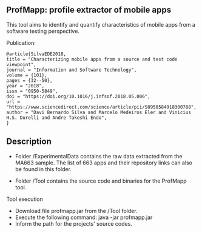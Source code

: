 ## ProfMapp: profile extractor of mobile apps

This tool aims to identify and quantify characteristics of mobile apps from a software testing perspective. 

Publication:
```
@article{SilvaEDE2018,
title = "Characterizing mobile apps from a source and test code viewpoint",
journal = "Information and Software Technology",
volume = {101},
pages = {32--50},
year = "2018",
issn = "0950-5849",
doi = "https://doi.org/10.1016/j.infsof.2018.05.006",
url = "https://www.sciencedirect.com/science/article/pii/S0950584918300788",
author = "Davi Bernardo Silva and Marcelo Medeiros Eler and Vinicius H.S. Durelli and Andre Takeshi Endo",
}
```

## Description

- Folder /ExperimentalData contains the raw data extracted from the MA663 sample. The list of 663 apps and their repository links can also be found in this folder.

- Folder /Tool contains the source code and binaries for the ProfMapp tool.

Tool execution
- Download file profmapp.jar from the /Tool folder.
- Execute the following command: java -jar profmapp.jar
- Inform the path for the projects' source codes.
